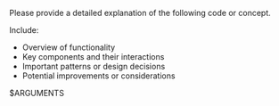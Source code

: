 Please provide a detailed explanation of the following code or concept.

Include:
- Overview of functionality
- Key components and their interactions
- Important patterns or design decisions
- Potential improvements or considerations

$ARGUMENTS